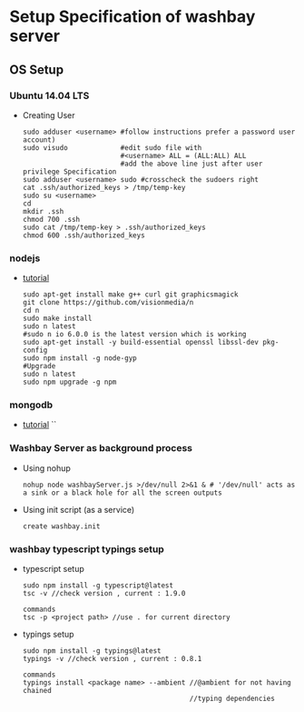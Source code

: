 # Setup Specification of washbay server

## OS Setup

### Ubuntu 14.04 LTS

- Creating User

  ```
  sudo adduser <username> #follow instructions prefer a password user account)
  sudo visudo             #edit sudo file with
                          #<username> ALL = (ALL:ALL) ALL
                          #add the above line just after user privilege Specification
  sudo adduser <username> sudo #crosscheck the sudoers right
  cat .ssh/authorized_keys > /tmp/temp-key
  sudo su <username>
  cd
  mkdir .ssh
  chmod 700 .ssh
  sudo cat /tmp/temp-key > .ssh/authorized_keys
  chmod 600 .ssh/authorized_keys
  ```

### nodejs

- [tutorial](https://www.digitalocean.com/community/tutorials/how-to-install-node-js-on-an-ubuntu-14-04-server)

  ```
  sudo apt-get install make g++ curl git graphicsmagick
  git clone https://github.com/visionmedia/n
  cd n
  sudo make install
  sudo n latest
  #sudo n io 6.0.0 is the latest version which is working
  sudo apt-get install -y build-essential openssl libssl-dev pkg-config
  sudo npm install -g node-gyp
  #Upgrade
  sudo n latest
  sudo npm upgrade -g npm
  ```

### mongodb

- [tutorial](https://www.digitalocean.com/community/tutorials/how-to-install-mongodb-on-ubuntu-14-04) ``

### Washbay Server as background process

- Using nohup

  ```
  nohup node washbayServer.js >/dev/null 2>&1 & # '/dev/null' acts as a sink or a black hole for all the screen outputs
  ```

- Using init script (as a service)
  ```
  create washbay.init
  ```

###   washbay typescript typings setup
* typescript setup
  ```
  sudo npm install -g typescript@latest
  tsc -v //check version , current : 1.9.0

  commands
  tsc -p <project path> //use . for current directory
  ```
* typings setup
  ```
  sudo npm install -g typings@latest
  typings -v //check version , current : 0.8.1

  commands
  typings install <package name> --ambient //@ambient for not having chained
                                           //typing dependencies
  ```
